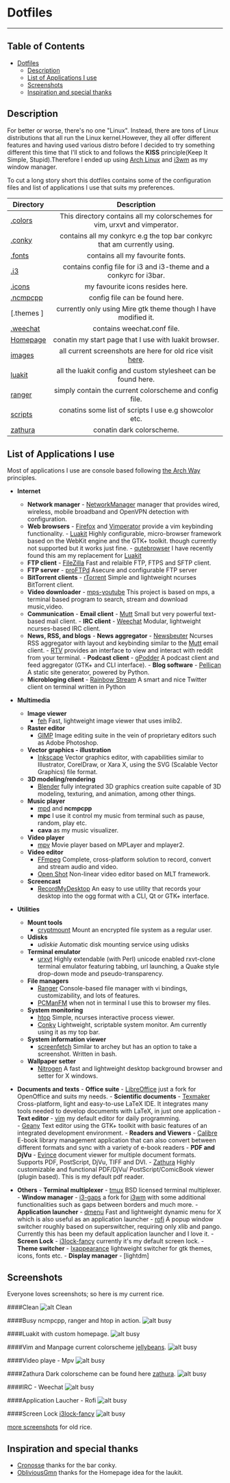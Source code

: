 Dotfiles
========
----

## Table of Contents

- [Dotfiles](#)
	- [Description](#description)
    - [List of Applications I use](#apps)
	- [Screenshots](#screenshots)
	- [Inspiration and special thanks](#inspiration-and-special-thanks)
	
<a name="description"></a>	
## Description

For better or worse, there's no one "Linux". Instead, there are tons of 
Linux distributions that all run the Linux kernel.However, they all offer
different features and having used various distro before I decided to try
something different this time that I'll stick to and follows the **KISS** 
principle(Keep It Simple, Stupid).Therefore I ended up using [Arch Linux] 
and [i3wm] as my window manager.

To cut a long story short this dotfiles contains some of the configuration
files and list of applications I use that suits my preferences.

| Directory     |                       Description                                          |
| ------------- |:--------------------------------------------------------------------------:|
| [.colors]     | This directory contains all my colorschemes for vim, urxvt and vimperator. |
| [.conky]      | contains all my conkyrc e.g the top bar conkyrc that am currently using.   |
| [.fonts]      | contains all my favourite fonts.                                           |
| [.i3 ]        | contains config file for i3 and i3-theme and a conkyrc for i3bar.          |
| [.icons]      | my favourite icons resides here.                                           |
| [.ncmpcpp]    | config file can be found here.                                             |
| [.themes ]    | currently only using Mire gtk theme though I have modified it.             |
| [.weechat]    | contains weechat.conf file.                                                |
| [Homepage]    | conatin my start page that I use with luakit browser.                      |
| [images]      | all current screenshots are here for old rice visit [here].                |
| [luakit]      | all the luakit config and custom stylesheet can be found here.             |
| [ranger]      | simply contain the current colorscheme and config file.                    |
| [scripts]     | conatins some list of scripts I use e.g showcolor etc.                     |
| [zathura]     | conatin dark colorscheme.                                                  |

<a name="apps"></a>	
## List of Applications I use

Most of applications I use are console based following [the Arch Way]
principles.

- **Internet**
     - **Network manager**
           - [NetworkManager] manager that provides wired, wireless, 
           mobile broadband and OpenVPN detection with configuration.
     - **Web browsers**
           - [Firefox] and [Vimperator] provide a vim keybinding 
           functionality.
           - [Luakit] Highly configurable, micro-browser framework 
           based on the WebKit engine and the GTK+ toolkit.
           though currently not supported but it works just fine.
           - [qutebrowser] I have recently found this am my 
           replacement for [Luakit]
     - **FTP client**
           - [FileZilla] Fast and relaible FTP, FTPS and SFTP client.
     - **FTP server**
           - [proFTPd] Asecure and configurable FTP server
     - **BitTorrent clients**
           - [rTorrent] Simple and lightweight ncurses BitTorrent client.
     - **Video downloader**
           - [mps-youtube] This project is based on mps, a terminal 
           based program to search, stream and download music,video.
     - **Communication**
           - **Email client**
               - [Mutt] Small but very powerful text-based mail client.
           - **IRC client**
               - [Weechat] Modular, lightweight ncurses-based IRC client.
     - **News, RSS, and blogs**
           - **News aggregator**
               - [Newsbeuter] Ncurses RSS aggregator with layout 
                and keybinding similar to the [Mutt] email client.
               - [RTV] provides an interface to view and interact with 
               reddit from your terminal.
           - **Podcast client**
               - [gPodder] A podcast client and feed aggregator 
               (GTK+ and CLI interface).
           - **Blog software**
               - [Pellican] A static site generator, powered by Python.
     - **Microbloging client**
           - [Rainbow Stream] A smart and nice Twitter client on terminal 
           written in Python

- **Multimedia**
     - **Image viewer**
          - [feh] Fast, lightweight image viewer that uses imlib2.
     - **Raster editor**
          - [GIMP] Image editing suite in the vein of proprietary editors 
          such as Adobe Photoshop. 
     - **Vector graphics - illustration**
          - [Inkscape] Vector graphics editor, with capabilities similar
          to Illustrator, CorelDraw, or Xara X, using the SVG (Scalable
           Vector Graphics) file format.
     - **3D modeling/rendering**
          - [Blender]  fully integrated 3D graphics creation suite 
          capable of 3D modeling, texturing, and animation, among other things.  
     - **Music player**
          - [mpd] and **ncmpcpp** 
          - **mpc** I use it control my music from terminal such as 
          pause, random, play etc.
          - **cava** as my music visualizer.
     - **Video player**
          - [mpv] Movie player based on MPLayer and mplayer2.
     - **Video editor**
          - [FFmpeg] Complete, cross-platform solution to record, convert 
          and stream audio and video.
          - [Open Shot] Non-linear video editor based on MLT framework.
     - **Screencast**
          - [RecordMyDesktop]  An easy to use utility that records your 
          desktop into the ogg format with a CLI, Qt or GTK+ interface.

- **Utilities**
     - **Mount tools**
          - [cryptmount] Mount an encrypted file system as a regular 
          user.
     - **Udisks**
          - *udiskie* Automatic disk mounting service using udisks
     - **Terminal emulator**
          - [urxvt] Highly extendable (with Perl) unicode enabled
           rxvt-clone terminal emulator featuring tabbing, url launching,
            a Quake style drop-down mode and pseudo-transparency.
     - **File managers**
          - [Ranger] Console-based file manager with vi bindings, 
          customizability, and lots of features.
          - [PCManFM] when not in terminal I use this to browser
           my files.
     - **System monitoring**
          - [htop] Simple, ncurses interactive process viewer.
          - [Conky] Lightweight, scriptable system monitor. Am currently 
          using it as my top bar.
     - **System information viewer**
          - [screenfetch] Similar to archey but has an option to 
          take a screenshot. Written in bash.   
     - **Wallpaper setter**
          - [Nitrogen]  A fast and lightweight desktop background 
          browser and setter for X windows.


- **Documents and texts**
      - **Office suite**
           - [LibreOffice] just a fork for OpenOffice and suits my needs.
      - **Scientific documents**
           - [Texmaker] Cross-platform, light and easy-to-use LaTeX 
           IDE. It integrates many tools needed to develop documents with 
           LaTeX, in just one application
      - **Text editor**
           - [vim] my default editor for daily programming.    
           - [Geany] Text editor using the GTK+ toolkit with basic 
           features of an integrated development environment.
      - **Readers and Viewers**
           - [Calibre] E-book library management application that 
           can also convert between different formats and sync with a 
           variety of e-book readers
      - **PDF and DjVu**
           - [Evince] document viewer for multiple document formats. 
           Supports PDF, PostScript, DjVu, TIFF and DVI.
           - [Zathura] Highly customizable and functional PDF/DjVu/
           PostScript/ComicBook viewer (plugin based). This is my default 
           pdf reader.
           
- **Others**
      - **Terminal multiplexer**
           - [tmux] BSD licensed terminal multiplexer.
      - **Window manager**
           - [i3-gaps] a fork for [i3wm] with some additional 
           functionalities 
           such as gaps between borders and much more.
      - **Application launcher**
           - [dmenu] Fast and lightweight dynamic menu for X which is 
           also useful as an application launcher
           - [rofi] A popup window switcher roughly based on 
           superswitcher, requiring only xlib and pango. Currently this has
           been my default application launcher and I love it.
      - **Screen Lock**
           - [i3lock-fancy] currently it's my default screen lock.
      - **Theme switcher**
           - [lxappearance] lightweight switcher for gtk themes, icons, 
           fonts etc.
      - **Display manager**
          - [lightdm]

<a name="screenshots"></a>	
## Screenshots
Everyone loves screenshots; so here is my current rice.

####Clean
![alt Clean](https://raw.github.com/mohabaks/dotfiles/master/images/Clean.png)

####Busy
ncmpcpp, ranger and htop in action.
![alt busy](https://raw.github.com/mohabaks/dotfiles/master/images/Busy.png)

####Luakit with custom homepage.
![alt busy](https://raw.github.com/mohabaks/dotfiles/master/images/Luakit.png)

####Vim and Manpage
current colorscheme [jellybeans].
![alt busy](https://raw.github.com/mohabaks/dotfiles/master/images/vim.png)

####Video playe - Mpv
![alt busy](https://raw.github.com/mohabaks/dotfiles/master/images/mpv.png)

####Zathura
Dark colorscheme can be found here [zathura].
![alt busy](https://raw.github.com/mohabaks/dotfiles/master/images/zathura.png)

####IRC - Weechat
![alt busy](https://raw.github.com/mohabaks/dotfiles/master/images/weechat.png)

####Application Laucher - Rofi
![alt busy](https://raw.github.com/mohabaks/dotfiles/master/images/rofi.png)

####Screen Lock  [i3lock-fancy]
![alt busy](https://raw.github.com/mohabaks/dotfiles/master/images/screenlock.jpg)

[more screenshots](http://imgur.com/a/LPyKb) for old rice.


<a name="inspiration-and-special-thanks"></a>	
## Inspiration and special thanks
- [Cronosse] thanks for the bar conky.
- [ObliviousGmn] thanks for the Homepage idea for the laukit.




<!---
Link References
-->

[.colors]:https://github.com/mohabaks/dotfiles/tree/master/.colors
[.i3]:https://github.com/mohabaks/dotfiles/tree/master/.i3
[.conky]:https://github.com/mohabaks/dotfiles/tree/master/.conky
[.icons]:https://github.com/mohabaks/dotfiles/tree/master/.icons
[.weechat]:https://github.com/mohabaks/dotfiles/tree/master/.weechat
[.fonts]:https://github.com/mohabaks/dotfiles/tree/master/.fonts
[.ncmpcpp]:https://github.com/mohabaks/dotfiles/tree/master/.ncmpcpp
[.themes/Mire v2_Grey]:https://github.com/mohabaks/dotfiles/tree/master/.themes/Mire%20v2_Grey
[Homepage]:https://github.com/mohabaks/dotfiles/tree/master/Homepage
[images]:https://github.com/mohabaks/dotfiles/tree/master/images
[luakit]:https://github.com/mohabaks/dotfiles/tree/master/luakit
[ranger]:https://github.com/mohabaks/dotfiles/tree/master/ranger
[scripts]:https://github.com/mohabaks/dotfiles/tree/master/scripts
[zathura]:https://github.com/mohabaks/dotfiles/tree/master/zathura

[i3-gaps]:https://github.com/Airblader/i3
[Arch Linux]:https://wiki.archlinux.org/
[i3wm]:http://i3wm.org/docs/userguide.html
[NetworkManager]:https://wiki.archlinux.org/index.php/NetworkManager
[Firefox]:https://mozilla.com/firefox
[Vimperator]:www.vimperator.org/
[Luakit]:https://wiki.archlinux.org/index.php/Luakit
[qutebrowser]:https://wiki.archlinux.org/index.php/Qutebrowser
[FileZilla]:https://en.wikipedia.org/wiki/FileZilla
[proFTPd]:https://wiki.archlinux.org/index.php/Proftpd
[rTorrent]:https://wiki.archlinux.org/index.php/RTorrent
[mps-youtube]:https://github.com/mps-youtube/mps-youtube
[Mutt]:http://www.mutt.org/
[Weechat]:https://en.wikipedia.org/wiki/WeeChat
[Newsbeuter]:http://newsbeuter.org/
[RTV]:https://github.com/michael-lazar/rtv
[gPodder]:http://gpodder.org/
[Pellican]:http://docs.getpelican.com/en/3.5.0/
[Rainbow Stream]:https://github.com/DTVD/rainbowstream
[feh]:http://feh.finalrewind.org/
[GIMP]:https://en.wikipedia.org/wiki/GIMP
[Inkscape]:http://inkscape.org/
[Blender]:http://www.blender.org/
[mpv]:http://mpv.io/
[FFmpeg]:http://ffmpeg.org/
[Open Shot]:http://www.openshotvideo.com/
[RecordMyDesktop]:http://recordmydesktop.sourceforge.net/
[cryptmount]:http://cryptmount.sourceforge.net/
[Geany]:https://geany.org/
[vim]:http://www.vim.org/
[urxvt]:http://software.schmorp.de/pkg/rxvt-unicode.html
[Ranger]:http://nongnu.org/ranger
[PCManFM]:http://wiki.lxde.org/en/PCManFM
[Htop]:http://htop.sourceforge.net/
[Conky]:https://github.com/brndnmtthws/conky
[screenfetch]:https://github.com/KittyKatt/screenFetch
[Nitrogen]:http://projects.l3ib.org/nitrogen/
[LibreOffice]:https://www.libreoffice.org/
[Texmaker]:http://www.xm1math.net/texmaker/
[Calibre]:http://calibre-ebook.com/
[Evince]:https://wiki.gnome.org/Apps/Evince
[tmux]:http://tmux.github.io/
[rofi]:http://davedavenport.github.io/rofi/
[dmenu]:http://tools.suckless.org/dmenu/
[i3lock-fancy]:https://github.com/meskarune/i3lock-fancy
[the Arch Way]:https://wiki.archlinux.org/index.php/Arch_Linux#Principles
[mpd]:https://github.com/sol/mpd
[lxappearance]:http://wiki.lxde.org/en/LXAppearance
[ligtdm]:https://wiki.archlinux.org/index.php/LightDM
[Cronosse]:http://cronosse.deviantart.com/art/Bottom-bar-conky-config-201410602
[ObliviousGmn]:http://obliviousgmn.deviantart.com/art/Reborn-525604184?q=gallery%3AObliviousGmn%2F14083002&qo=2
[Zathura]:https://pwmt.org/projects/zathura/
[jellybeans]:https://github.com/nanotech/jellybeans.vim
[here]:http://imgur.com/a/LPyKb
